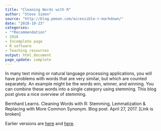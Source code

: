 ```yaml
---
title: "Cleaning Words with R"
author: "Steve Simon"
source: "http://blog.pmean.com/accessible-r-markdown/"
date: "2018-10-23"
categories:
- "*Recommendation"
- 2018
- Incomplete page
- R software
- Teaching resources
output: html_document
page_update: complete
---
```


In many text mining or natural language processing applications, you will have problems with words that are very similar, but which are counted separately. An example might be the words win, winner, and winning. You can combine these words into a single category using stemming. This blog post gives a nice overview of stemming.

Bernhard Learns. Cleaning Words with R: Stemming, Lemmatization & Replacing with More Common Synonym. Blog post. April 27, 2017. [Link is broken]

Earlier versions are [here][sim1] and [here][sim2].
 
[sim1]: http://blog.pmean.com/accessible-r-markdown/
[sim2]: http://new.pmean.com/cleaning-words/
 
